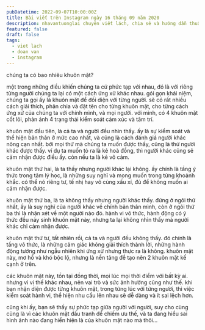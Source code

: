 ```yaml
---
pubDatetime: 2022-09-07T10:00:00Z
title: Bài viết trên Instagram ngày 16 tháng 09 năm 2020
description: nhavantuonglai chuyên viết lách, chia sẻ và hướng dẫn thuần thục khi thực hành viết lách qua những bài chia sẻ trên Instagram chính thức.
featured: false
draft: false
tags:
  - viet lach
  - doan van
  - instagram
---
```


chúng ta có bao nhiêu khuôn mặt?

một trong những điều khiến chúng ta cứ phức tạp với nhau, đó là với riêng từng người chúng ta lại có một cách ứng xử khác nhau. gói gọn khái niệm, chúng ta gọi ấy là khuôn mặt để đối diện với từng người. sẽ có rất nhiều cách giải thích, phân chia và đặt tên cho từng khuôn mặt, cho từng cách ứng xử của chúng ta với chính mình, và mọi người. với mình, có 4 khuôn mặt cốt lõi, phản ánh 4 trạng thái kiểm soát cảm xúc và tâm trí.

khuôn mặt đầu tiên, là cả ta và người đều nhìn thấy. ấy là sự kiểm soát và thể hiện bản thân ở mức cao nhất, và cũng là cách đánh giá người khác nông cạn nhất. bởi mọi thứ mà chúng ta muốn được thấy, cũng là thứ người khác được thấy. ví dụ ta muốn tỏ ra là kẻ hoà đồng, thì người khác cũng sẽ cảm nhận được điều ấy. còn nếu ta là kẻ vô cảm.

khuôn mặt thứ hai, là ta thấy nhưng người khác lại không. ấy chính là tầng ý thức trong tâm lý học, là những suy nghĩ và mong muốn trong từng khoảnh khắc. có thể nó riêng tư, tế nhị hay vô cùng xấu xí, đủ để không muốn ai cảm nhận được.

khuôn mặt thứ ba, là ta không thấy nhưng người khác thấy. đứng ở ngôi thứ nhất, ấy là suy nghĩ của người khác về chính bản thân mình, còn ở ngôi thứ ba thì là nhận xét về một người nào đó. hành vi vô thức, hành động có ý thức đều nảy sinh khuôn mặt này, nhưng ta lại không nhìn thấy mà người khác chỉ cảm nhận được.

khuôn mặt thứ tư, tất nhiên rồi, cả ta và người đều không thấy. đó chính là tầng vô thức, là những cảm giác không giải thích thành lời, những hành động tưởng như ngẫu nhiên khi ứng xử nhưng thực ra là không. khuôn mặt này, mơ hồ và khó bộc lộ, nhưng là nền tảng để tạo nên 2 khuôn mặt kế cạnh ở trên.

các khuôn mặt này, tồn tại đồng thời, mọi lúc mọi thời điểm với bất kỳ ai. nhưng vì vị thế khác nhau, nên vai trò và sức ảnh hưởng cũng như thế. khi bạn nhận diện được từng khuôn mặt, trong từng lúc với từng người, thì việc kiểm soát hành vi, thể hiện nhu cầu lên nhau sẽ dễ dàng và ít sai lệch hơn.

cũng khi ấy, bạn sẽ thấy sự phức tạp giữa người với người, suy cho cùng cũng là vì các khuôn mặt đấu tranh để chiếm ưu thế, và ta đang hiểu sai hình ảnh nào đang hiển hiện là của khuôn mặt nào mà thôi…
